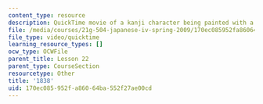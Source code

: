 ```yaml
---
content_type: resource
description: QuickTime movie of a kanji character being painted with a brush.
file: /media/courses/21g-504-japanese-iv-spring-2009/170ec085952fa86064ba552f27ae00cd_1838.mov
file_type: video/quicktime
learning_resource_types: []
ocw_type: OCWFile
parent_title: Lesson 22
parent_type: CourseSection
resourcetype: Other
title: '1838'
uid: 170ec085-952f-a860-64ba-552f27ae00cd
---
```

